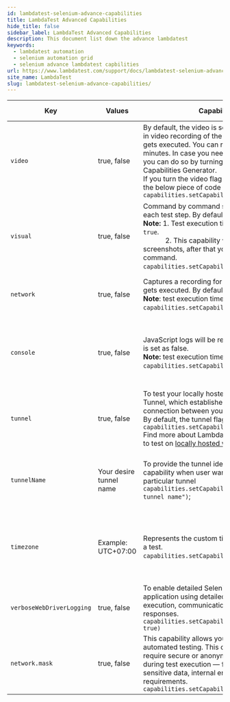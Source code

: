 ```yaml
---
id: lambdatest-selenium-advance-capabilities
title: LambdaTest Advanced Capabilities
hide_title: false
sidebar_label: LambdaTest Advanced Capabilities
description: This document list down the advance lambdatest 
keywords:
  - lambdatest automation
  - selenium automation grid
  - selenium advance lambdatest capbilities
url: https://www.lambdatest.com/support/docs/lambdatest-selenium-advance-capabilities/
site_name: LambdaTest
slug: lambdatest-selenium-advance-capabilities/
---
```


<script type="application/ld+json"
      dangerouslySetInnerHTML={{ __html: JSON.stringify({
       "@context": "https://schema.org",
        "@type": "BreadcrumbList",
        "itemListElement": [{
          "@type": "ListItem",
          "position": 1,
          "name": "LambdaTest",
          "item": "https://www.lambdatest.com"
        },{
          "@type": "ListItem",
          "position": 2,
          "name": "Selenium Capabilities",
          "item": "https://www.lambdatest.com/support/docs/"
        },{
          "@type": "ListItem",
          "position": 3,
          "name": "Advance Capabilities",
          "item": "https://www.lambdatest.com/support/docs/lambdatest-selenium-advance-capabilities/"
        }]
      })
    }}
></script>

| Key | Values | Capability Description  | Default Value | Alias | Value Type | Example | Possible Errors |
|-----|--------|-------------------------|---------------|-------|------------|---------|-----------------|
| `video` | true, false | By default, the video is set as true. This capability helps in video recording of the complete screen while the test gets executed. You can record maximum up to 10 minutes. In case you need to turn off the video recording, you can do so by turning off the button on our Desired Capabilities Generator. <br/>If you turn the video flag off, then for Java, it may provide the below piece of code in the capabilities class.    <br/>`capabilities.setCapability("video",false);` | TRUE | |Boolean |`capabilities.setCapability("video",false);` |Case Sensitive <br />Unable to generate video <br/>Video is not playing in video player |
| `visual` | true, false | Command by command screenshots will be recorded at each test step. By default the flag is set as off. <br/>**Note:** 1. Test execution time will increase if it’s set as `true`. <br /> &nbsp; &nbsp; &nbsp; &nbsp; &nbsp; &nbsp; 2. This capability will only take total of 150 screenshots, after that you will have to use screenshot command.  <br/>`capabilities.setCapability("visual",true)`;|FALSE |debug |Boolean |`capabilities.setCapability("visual",true);` |Case sensitive <br />Unable to generate screenshot   <br/>Screenshot is broken |
| `network` |true, false | Captures a recording for network packets while the test gets executed. By default, the network flag is set as false. <br/>**Note**: test execution time will increase if it’s set as ‘true’.  <br/>`capabilities.setCapability("network",true)`; <br />     | FALSE |networkLogs |Boolean |`capabilities.setCapability("network",true);` |Case sensitive <br />Network logs not supported|
| `console` | true, false | JavaScript logs will be recorded for the test. By default, it is set as false. <br/>**Note:** test execution time will increase if it’s set as ‘true’.   <br/> `capabilities.setCapability("console",true)`; | FALSE |Capture browser console errors |String |Javascript logs will be recorded for the test. By default, it is set as false. `capabilities.setCapability("console","disable");` |Case Sensitive <br/>No error found <br />Not supported on this browser |
| `tunnel` | true, false | To test your locally hosted web application with Lambda Tunnel, which establishes an TCP with TLS 1.2  secure connection between your system and our cloud servers. By default, the tunnel flag, will be set as false.  <br/>`capabilities.setCapability("tunnel",true);` <br/>Find more about Lambda Tunnel from our documentation to test on  [locally hosted web applications.](/docs/testing-locally-hosted-pages/)   | FALSE |local |Boolean |`capabilities.setCapability("tunnel",true);`<br/> Find more about LambdaTest Tunnel from our documentation to test on locally hosted web applications. |Case Sensitive <br/>Tunnel not running |
| `tunnelName` | Your desire tunnel name | To provide the tunnel identifier in your test suite capability when user wants to execute the test through a particular tunnel  <br/>`capabilities.setCapability("tunnelName","your desire tunnel name")`;| |localName |String |`capabilities.setCapability("tunnelName","your desire tunnel name");` |Case Sensitive   <br/>Tunnel not running   <br />Tunnel Name not exists |
| `timezone` | Example: UTC+07:00 | Represents the custom timezone you select for executing a test. <br/>`capabilities.setCapability("timezone","UTC+07:00")`; | UTC+00:00| |String |`capabilities.setCapability("timezone","UTC+07:00");` |Case sensitive <br/> Timezone not supported by OS <br />Timezone is different |
| `verboseWebDriverLogging` | true, false | To enable detailed Selenium logs to debug issues of your application using detailed insights including command execution, communication with the browser, and responses. <br />`capabilities.setCapability("verboseWebDriverLogging", true)` | FALSE | | Boolean | `capabilities.setCapability("verboseWebDriverLogging", true)` | 
| `network.mask` | true, false | This capability allows you to mask network traffic during automated testing. This capability is useful when you require secure or anonymized network interactions during test execution — for example, when dealing with sensitive data, internal environments, or compliance requirements.<br />`capabilities.setCapability("network.mask", true)` | FALSE | | Boolean | `capabilities.setCapability("network.mask", true)` | Case Sensitive |